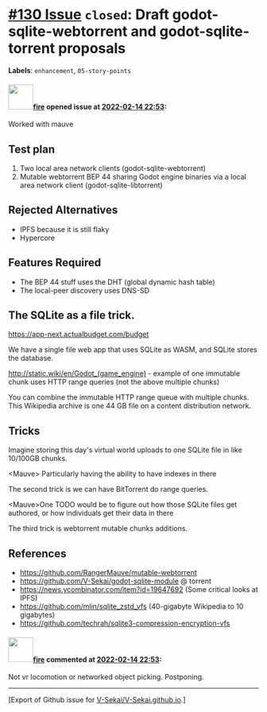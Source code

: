 # [\#130 Issue](https://github.com/V-Sekai/V-Sekai.github.io/issues/130) `closed`: Draft godot-sqlite-webtorrent and godot-sqlite-torrent proposals
**Labels**: `enhancement`, `05-story-points`


#### <img src="https://avatars.githubusercontent.com/u/32321?u=c2e06a3d2b49a467aa907e54aa259516440267cc&v=4" width="50">[fire](https://github.com/fire) opened issue at [2022-02-14 22:53](https://github.com/V-Sekai/V-Sekai.github.io/issues/130):

Worked with mauve

## Test plan

1. Two local area network clients (godot-sqlite-webtorrent)
2. Mutable webtorrent BEP 44 sharing Godot engine binaries via a local area network client (godot-sqlite-libtorrent) 

## Rejected Alternatives

* IPFS because it is still flaky
* Hypercore

## Features Required

* The BEP 44 stuff uses the DHT (global dynamic hash table)
* The local-peer discovery uses DNS-SD

## The SQLite as a file trick.

https://app-next.actualbudget.com/budget

We have a single file web app that uses SQLite as WASM, and SQLite stores the database.

http://static.wiki/en/Godot_(game_engine) - example of one immutable chunk uses HTTP range queries (not the above multiple chunks) 

You can combine the immutable HTTP range queue with multiple chunks. This Wikipedia archive is one 44 GB file on a content distribution network.

## Tricks

Imagine storing this day's virtual world uploads to one SQLite file in like 10/100GB chunks. 

\<Mauve> Particularly having the ability to have indexes in there

The second trick is we can have BitTorrent do range queries.

\<Mauve>One TODO would be to figure out how those SQLite files get authored, or how individuals get their data in there

The third trick is webtorrent mutable chunks additions.

## References

* https://github.com/RangerMauve/mutable-webtorrent
* https://github.com/V-Sekai/godot-sqlite-module @ torrent
* https://news.ycombinator.com/item?id=19647692 (Some critical looks at IPFS)
* https://github.com/mlin/sqlite_zstd_vfs (40-gigabyte Wikipedia to 10 gigabytes)
* https://github.com/techrah/sqlite3-compression-encryption-vfs

#### <img src="https://avatars.githubusercontent.com/u/32321?u=c2e06a3d2b49a467aa907e54aa259516440267cc&v=4" width="50">[fire](https://github.com/fire) commented at [2022-02-14 22:53](https://github.com/V-Sekai/V-Sekai.github.io/issues/130#issuecomment-1107841706):

Not vr locomotion or networked object picking. Postponing.


-------------------------------------------------------------------------------



[Export of Github issue for [V-Sekai/V-Sekai.github.io](https://github.com/V-Sekai/V-Sekai.github.io).]
